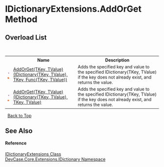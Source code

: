 # IDictionaryExtensions.AddOrGet Method 
 


## Overload List
&nbsp;<table><tr><th></th><th>Name</th><th>Description</th></tr><tr><td>![Public method](media/pubmethod.gif "Public method")![Static member](media/static.gif "Static member")</td><td><a href="M_DevCase_Core_Extensions_IDictionary_IDictionaryExtensions_AddOrGet__2">AddOrGet(TKey, TValue)(IDictionary(TKey, TValue), TKey, Func(TKey, TValue))</a></td><td>
Adds the specified key and value to the specified IDictionary(TKey, TValue) if the key does not already exist, and returns the value.</td></tr><tr><td>![Public method](media/pubmethod.gif "Public method")![Static member](media/static.gif "Static member")</td><td><a href="M_DevCase_Core_Extensions_IDictionary_IDictionaryExtensions_AddOrGet__2_1">AddOrGet(TKey, TValue)(IDictionary(TKey, TValue), TKey, TValue)</a></td><td>
Adds the specified key and value to the specified IDictionary(TKey, TValue) if the key does not already exist, and returns the value.</td></tr></table>&nbsp;
<a href="#idictionaryextensions.addorget-method">Back to Top</a>

## See Also


#### Reference
<a href="T_DevCase_Core_Extensions_IDictionary_IDictionaryExtensions">IDictionaryExtensions Class</a><br /><a href="N_DevCase_Core_Extensions_IDictionary">DevCase.Core.Extensions.IDictionary Namespace</a><br />